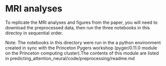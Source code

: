 # MRI analyses

To replicate the MRI analyses and figures from the paper, you will need to download the preprocessed data, then run the three notebooks in this directoy in sequential order.

Note: The notebooks in this directory were run in the a python environment created in sync with the Princeton Pygers workshop (pyger/0.11.0 module on the Princeton computing cluster).The contents of this module are listed in predicting_attention_neural/code/preprocessing/readme.md
